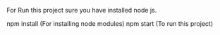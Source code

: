 For Run this project sure you have installed node js.

npm install (For installing node modules)
npm start   (To run this project)